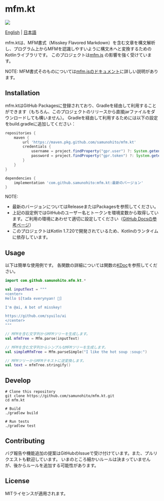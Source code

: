 # mfm.kt

![](https://github.com/samunohito/mfm.kt/actions/workflows/gradle-ci.yml/badge.svg?branch=master)

[English](README.md) | [日本語](README.ja.md)

mfm.ktは、MFM書式（Misskey Flavored Markdown）を含む文章を構文解析し、プログラム上からMFMを認識しやすいように構文木へと変換するためのKotlinライブラリです。
このプロジェクトは[mfm.js](https://github.com/misskey-dev/mfm.js) の影響を強く受けています。

NOTE: MFM書式そのものについては[mfm.jsのドキュメント](https://github.com/misskey-dev/mfm.js/blob/develop/docs/syntax.md)に詳しい説明があります。

## Installation

mfm.ktはGitHub Packagesに登録されており、Gradleを経由して利用することができます（もちろん、このプロジェクトのリリースから直接jarファイルをダウンロードしても構いません）。
Gradleを経由して利用するためには以下の設定をbuild.gradleに追加してください：

```gradle
repositories {
    maven {
        url 'https://maven.pkg.github.com/samunohito/mfm.kt'
        credentials {
            username = project.findProperty("gpr.user") ?: System.getenv("USERNAME_GITHUB")
            password = project.findProperty("gpr.token") ?: System.getenv("TOKEN_GITHUB")
        }
    }
}

dependencies {
    implementation 'com.github.samunohito:mfm.kt:最新のバージョン'
}
```

NOTE:

- 最新のバージョンについてはReleaseまたはPackagesを参照してください。
- 上記の設定例ではGitHubのユーザー名とトークンを環境変数から取得しています。ご利用の環境にあわせて適切に設定してください（[GitHub Docsの参考ページ](https://docs.github.com/ja/packages/working-with-a-github-packages-registry/working-with-the-gradle-registry#using-a-published-package)）
- このプロジェクトはKotlin 1.7.20で開発されているため、Kotlinのランタイムに依存しています。

## Usage

以下は簡単な使用例です。
各関数の詳細については関数の[KDoc](https://samunohito.github.io/mfm.kt/index.html)を参照してください。

```Kotlin
import com.github.samunohito.mfm.kt.*

val inputText = """
<center>
Hello $[tada everynyan! 🎉]

I'm @ai, A bot of misskey!

https://github.com/syuilo/ai
</center>
"""

// MFMを含む文字列からMFMツリーを生成します。
val mfmTree = Mfm.parse(inputText)

// MFMを含む文字列からシンプルなMFMツリーを生成します。
val simpleMfmTree = Mfm.parseSimple("I like the hot soup :soup:")

// MFMツリーからMFMテキストに逆変換します。
val text = mfmTree.stringify()
```

## Develop

```shell
# Clone this repository
git clone https://github.com/samunohito/mfm.kt.git
cd mfm.kt

# Build
./gradlew build

# Run tests
./gradlew test
```

## Contributing

バグ報告や機能追加の提案はGitHubのIssueで受け付けています。また、プルリクエストも歓迎しています。
いまのところ細かいルールは決まっていませんが、後からルールを追加する可能性があります。

## License

MITライセンスが適用されます。